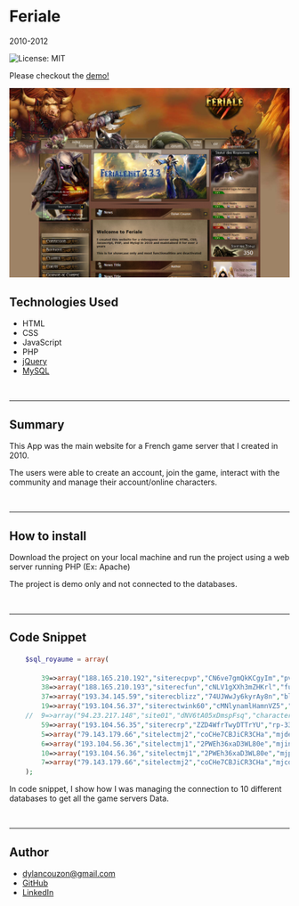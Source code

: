 # Feriale
2010-2012

![License: MIT](https://img.shields.io/badge/License-MIT-yellow.svg)

Please checkout the [demo!](http://feriale-env.eba-pvgra8uq.us-west-2.elasticbeanstalk.com/)

![Feriale](./images/screenshot.png)

## Technologies Used
- HTML
- CSS
- JavaScript
- PHP
- [jQuery](https://jquery.com/)
- [MySQL](https://www.mysql.com/)

<br>
<hr>

## Summary 
This App was the main website for a French game server that I created in 2010.

The users were able to create an account, join the game, interact with the community and manage their account/online characters.

<br>
<hr>

## How to install
Download the project on your local machine and run the project using a web server running PHP (Ex: Apache)

The project is demo only and not connected to the databases.

<br>
<hr>


## Code Snippet 
```php
	$sql_royaume = array(
		
		39=>array("188.165.210.192","siterecpvp","CN6ve7gmQkKCgyIm","pvp-333-char",true,2,"Boeufland PVP", "icone_boeufland",0,),
		38=>array("188.165.210.193","siterecfun","cNLV1gXXh3mZHKrl","fun333-char",true,3,"Fun", "icone_fun",0,),
		37=>array("193.34.145.59","siterecblizz","74UJWwJy6kyrAy8n","blizz-333-char",true,1,"Blizzlike Valkyrie", "icone_blizzlike",0,),
		19=>array("193.104.56.37","siterectwink60","cMNlynamlHamnVZ5","t60-333-char",true,5,"Twink 60", "icone_twink60",0,),
	//	9=>array("94.23.217.148","site01","dNV6tA05xDmspFsq","characterstwink39",false,5,"Twink 19-39", "icone_boeufland"),
		59=>array("193.104.56.35","siterecrp","ZZD4WfrTwyDTTrYU","rp-333-char",true,4,"RP : Vachex", "icone_vachex",0,),
		5=>array("79.143.179.66","sitelectmj2","coCHe7CBJiCR3CHa","mjdeb-char",true,6,"MJ d&eacute;butant", "icone_mjdeb",0,),
		6=>array("193.104.56.36","sitelectmj1","2PWEh36xaD3WL80e","mjint-char",true,6,"MJ interm&eacute;diaire", "icone_mjint",300,),
		10=>array("193.104.56.36","sitelectmj1","2PWEh36xaD3WL80e","mjpro-char",true,6,"MJ pro", "icone_mjpro",400,),
		7=>array("79.143.179.66","sitelectmj2","coCHe7CBJiCR3CHa","mjconst-char",true,6,"MJ Construction", "icone_mjres",600,)
	);
```
In code snippet, I show how I was managing the connection to 10 different databases to get all the game servers Data.

<br>
<hr>

## Author
- [dylancouzon@gmail.com](mailto:dylancouzon@gmail.com)
- [GitHub](https://github.com/Dylancouzon)
- [LinkedIn](https://www.linkedin.com/in/dcouzon/)

